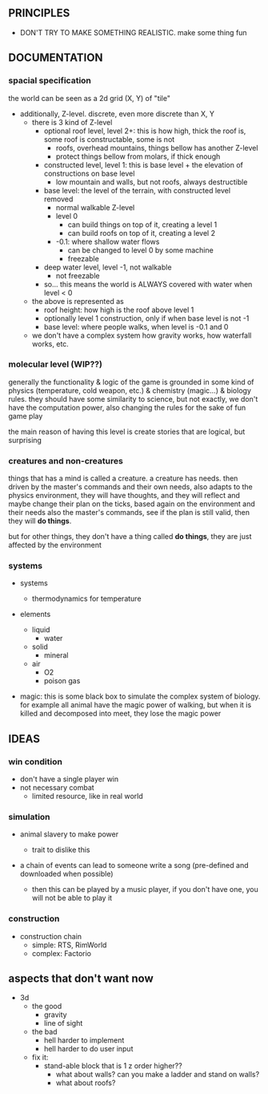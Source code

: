 





## PRINCIPLES
* DON'T TRY TO MAKE SOMETHING REALISTIC. make some thing fun


## DOCUMENTATION


### spacial specification

the world can be seen as a 2d grid (X, Y) of "tile"

* additionally, Z-level. discrete, even more discrete than X, Y
    * there is 3 kind of Z-level
        * optional roof level, level 2+: this is how high, thick the roof is, some roof is constructable, some is not
            * roofs, overhead mountains, things bellow has another Z-level
            * protect things bellow from molars, if thick enough
        * constructed level, level 1: this is base level + the elevation of constructions on base level
            * low mountain and walls, but not roofs, always destructible
        * base level: the level of the terrain, with constructed level removed
            * normal walkable Z-level
            * level 0
                * can build things on top of it, creating a level 1
                * can build roofs on top of it, creating a level 2
            * -0.1: where shallow water flows
                * can be changed to level 0 by some machine
                * freezable
        * deep water level, level -1, not walkable
            * not freezable
        * so... this means the world is ALWAYS covered with water when level < 0
    * the above is represented as
        * roof height: how high is the roof above level 1
        * optionally level 1 construction, only if when base level is not -1
        * base level: where people walks, when level is -0.1 and 0
    * we don't have a complex system how gravity works, how waterfall works, etc.

### molecular level (WIP??)

generally the functionality & logic of the game is grounded in some kind of physics (temperature, cold weapon, etc.) & chemistry (magic...) & biology rules. they should have some similarity to science, but not exactly, we don't have the computation power, also changing the rules for the sake of fun game play

the main reason of having this level is create stories that are logical, but surprising


### creatures and non-creatures

things that has a mind is called a creature. a creature has needs. then driven by the master's commands and their own needs, also adapts to the physics environment, they will have thoughts, and they will reflect and maybe change their plan on the ticks, based again on the environment and their needs also the master's commands, see if the plan is still valid, then they will **do things**.

but for other things, they don't have a thing called **do things**, they are just affected by the environment



### systems

* systems
    * thermodynamics for temperature

* elements
    * liquid
        * water
    * solid
        * mineral
    * air
        * O2
        * poison gas
        
* magic: this is some black box to simulate the complex system of biology. for example all animal have the magic power of walking, but when it is killed and decomposed into meet, they lose the magic power
    
    
## IDEAS

### win condition

* don't have a single player win
* not necessary combat
    * limited resource, like in real world

### simulation

* animal slavery to make power
    * trait to dislike this
    
* a chain of events can lead to someone write a song (pre-defined and downloaded when possible)
    * then this can be played by a music player, if you don't have one, you will not be able to play it

### construction

* construction chain
    * simple: RTS, RimWorld
    * complex: Factorio
    
## aspects that don't want now
* 3d
    * the good
        * gravity
        * line of sight
    * the bad
        * hell harder to implement
        * hell harder to do user input
    * fix it:
        * stand-able block that is 1 z order higher??
            * what about walls? can you make a ladder and stand on walls?
            * what about roofs?